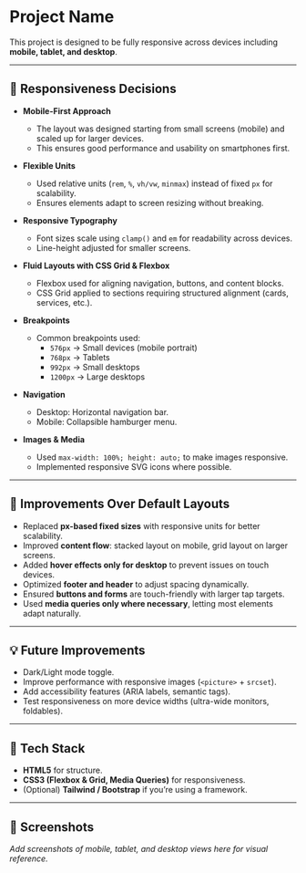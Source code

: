 # Project Name

This project is designed to be fully responsive across devices including **mobile, tablet, and desktop**.  

---

## 📱 Responsiveness Decisions

- **Mobile-First Approach**  
  - The layout was designed starting from small screens (mobile) and scaled up for larger devices.  
  - This ensures good performance and usability on smartphones first.  

- **Flexible Units**  
  - Used relative units (`rem`, `%`, `vh/vw`, `minmax`) instead of fixed `px` for scalability.  
  - Ensures elements adapt to screen resizing without breaking.  

- **Responsive Typography**  
  - Font sizes scale using `clamp()` and `em` for readability across devices.  
  - Line-height adjusted for smaller screens.  

- **Fluid Layouts with CSS Grid & Flexbox**  
  - Flexbox used for aligning navigation, buttons, and content blocks.  
  - CSS Grid applied to sections requiring structured alignment (cards, services, etc.).  

- **Breakpoints**  
  - Common breakpoints used:  
    - `576px` → Small devices (mobile portrait)  
    - `768px` → Tablets  
    - `992px` → Small desktops  
    - `1200px` → Large desktops  

- **Navigation**  
  - Desktop: Horizontal navigation bar.  
  - Mobile: Collapsible hamburger menu.  

- **Images & Media**  
  - Used `max-width: 100%; height: auto;` to make images responsive.  
  - Implemented responsive SVG icons where possible.  

---

## 🚀 Improvements Over Default Layouts

- Replaced **px-based fixed sizes** with responsive units for better scalability.  
- Improved **content flow**: stacked layout on mobile, grid layout on larger screens.  
- Added **hover effects only for desktop** to prevent issues on touch devices.  
- Optimized **footer and header** to adjust spacing dynamically.  
- Ensured **buttons and forms** are touch-friendly with larger tap targets.  
- Used **media queries only where necessary**, letting most elements adapt naturally.  

---

## 💡 Future Improvements

- Dark/Light mode toggle.  
- Improve performance with responsive images (`<picture>` + `srcset`).  
- Add accessibility features (ARIA labels, semantic tags).  
- Test responsiveness on more device widths (ultra-wide monitors, foldables).  

---

## 🔧 Tech Stack

- **HTML5** for structure.  
- **CSS3 (Flexbox & Grid, Media Queries)** for responsiveness.  
- (Optional) **Tailwind / Bootstrap** if you’re using a framework.  

---

## 📸 Screenshots

_Add screenshots of mobile, tablet, and desktop views here for visual reference._  

